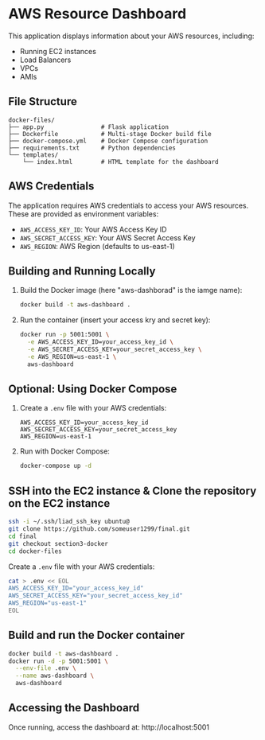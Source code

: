 # AWS Resource Dashboard

This application displays information about your AWS resources, including:
- Running EC2 instances
- Load Balancers
- VPCs
- AMIs

## File Structure

```
docker-files/
├── app.py                # Flask application
├── Dockerfile            # Multi-stage Docker build file
├── docker-compose.yml    # Docker Compose configuration
├── requirements.txt      # Python dependencies
└── templates/
    └── index.html        # HTML template for the dashboard
```

## AWS Credentials

The application requires AWS credentials to access your AWS resources. These are provided as environment variables:

- `AWS_ACCESS_KEY_ID`: Your AWS Access Key ID
- `AWS_SECRET_ACCESS_KEY`: Your AWS Secret Access Key
- `AWS_REGION`: AWS Region (defaults to us-east-1)

## Building and Running Locally

1. Build the Docker image (here "aws-dashborad" is the iamge name):
   ```bash
   docker build -t aws-dashboard .
   ```

2. Run the container (insert your access kry and secret key):
   ```bash
   docker run -p 5001:5001 \
     -e AWS_ACCESS_KEY_ID=your_access_key_id \
     -e AWS_SECRET_ACCESS_KEY=your_secret_access_key \
     -e AWS_REGION=us-east-1 \
     aws-dashboard
   ```

## Optional: Using Docker Compose

1. Create a `.env` file with your AWS credentials:
   ```
   AWS_ACCESS_KEY_ID=your_access_key_id
   AWS_SECRET_ACCESS_KEY=your_secret_access_key
   AWS_REGION=us-east-1
   ```

2. Run with Docker Compose:
   ```bash
   docker-compose up -d
   ```

## SSH into the EC2 instance & Clone the repository on the EC2 instance

```bash
ssh -i ~/.ssh/liad_ssh_key ubuntu@
git clone https://github.com/someuser1299/final.git
cd final
git checkout section3-docker
cd docker-files
```

Create a `.env` file with your AWS credentials:

```bash
cat > .env << EOL
AWS_ACCESS_KEY_ID="your_access_key_id"
AWS_SECRET_ACCESS_KEY="your_secret_access_key_id"
AWS_REGION="us-east-1"
EOL
```

## Build and run the Docker container

```bash
docker build -t aws-dashboard .
docker run -d -p 5001:5001 \
  --env-file .env \
  --name aws-dashboard \
  aws-dashboard
```


## Accessing the Dashboard

Once running, access the dashboard at: http://localhost:5001